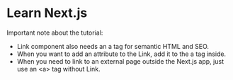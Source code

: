 # Learn Next.js

Important note about the tutorial:

- Link component also needs an a tag for semantic HTML and SEO.
- When you want to add an attribute to the Link, add it to the a tag inside.
- When you need to link to an external page outside the Next.js app, just use an \<a> tag without Link.
